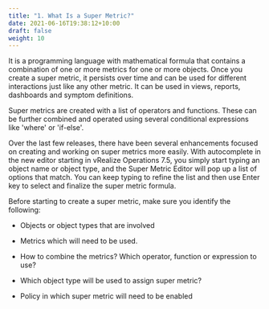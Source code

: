 ```yaml
---
title: "1. What Is a Super Metric?"
date: 2021-06-16T19:38:12+10:00
draft: false
weight: 10
---
```


It is a programming language with mathematical formula that contains a combination of one or more metrics for one or more objects. Once you create a super metric, it persists over time and can be used for different interactions just like any other metric. It can be used in views, reports, dashboards and symptom definitions.

Super metrics are created with a list of operators and functions. These can be further combined and operated using several conditional expressions like 'where' or 'if-else'.

Over the last few releases, there have been several enhancements focused on creating and working on super metrics more easily. With autocomplete in the new editor starting in vRealize Operations 7.5, you simply start typing an object name or object type, and the Super Metric Editor will pop up a list of options that match. You can keep typing to refine the list and then use Enter key to select and finalize the super metric formula.

Before starting to create a super metric, make sure you identify the following:

- Objects or object types that are involved

- Metrics which will need to be used.

- How to combine the metrics? Which operator, function or expression to use?

- Which object type will be used to assign super metric?

- Policy in which super metric will need to be enabled

